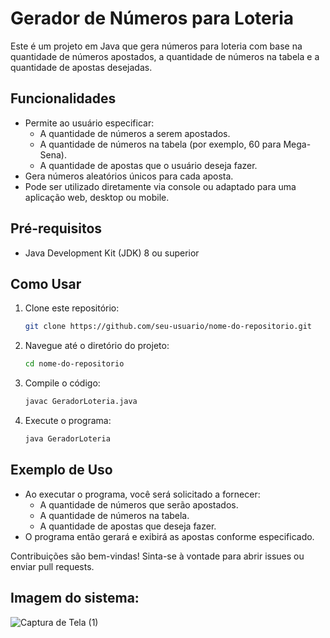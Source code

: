 # Gerador de Números para Loteria

Este é um projeto em Java que gera números para loteria com base na quantidade de números apostados, a quantidade de números na tabela e a quantidade de apostas desejadas. 

## Funcionalidades

- Permite ao usuário especificar:
  - A quantidade de números a serem apostados.
  - A quantidade de números na tabela (por exemplo, 60 para Mega-Sena).
  - A quantidade de apostas que o usuário deseja fazer.
- Gera números aleatórios únicos para cada aposta.
- Pode ser utilizado diretamente via console ou adaptado para uma aplicação web, desktop ou mobile.

## Pré-requisitos

- Java Development Kit (JDK) 8 ou superior

## Como Usar

1. Clone este repositório:
   ```bash
   git clone https://github.com/seu-usuario/nome-do-repositorio.git
   ```
2. Navegue até o diretório do projeto:
   ```bash
   cd nome-do-repositorio
   ```
3. Compile o código:
   ```bash
   javac GeradorLoteria.java
   ```
4. Execute o programa:
   ```bash
   java GeradorLoteria
   ```
## Exemplo de Uso
 - Ao executar o programa, você será solicitado a fornecer:
   - A quantidade de números que serão apostados.
   - A quantidade de números na tabela.
   - A quantidade de apostas que deseja fazer.
 - O programa então gerará e exibirá as apostas conforme especificado.

Contribuições são bem-vindas! Sinta-se à vontade para abrir issues ou enviar pull requests.

## Imagem do sistema:
![Captura de Tela (1)](https://github.com/user-attachments/assets/b919b24a-f8a6-49ae-a577-90de16368997)

